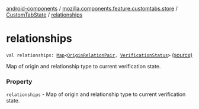 [android-components](../../index.md) / [mozilla.components.feature.customtabs.store](../index.md) / [CustomTabState](index.md) / [relationships](./relationships.md)

# relationships

`val relationships: `[`Map`](https://kotlinlang.org/api/latest/jvm/stdlib/kotlin.collections/-map/index.html)`<`[`OriginRelationPair`](../-origin-relation-pair/index.md)`, `[`VerificationStatus`](../-verification-status/index.md)`>` [(source)](https://github.com/mozilla-mobile/android-components/blob/master/components/feature/customtabs/src/main/java/mozilla/components/feature/customtabs/store/CustomTabsServiceState.kt#L32)

Map of origin and relationship type to current verification state.

### Property

`relationships` - Map of origin and relationship type to current verification state.